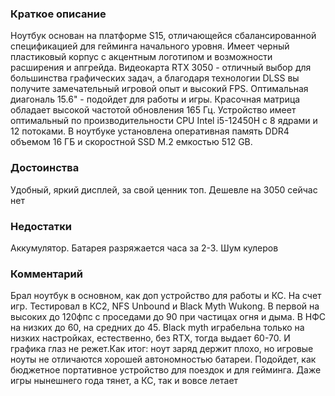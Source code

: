 ### **Краткое описание**
Ноутбук основан на платформе S15, отличающейся сбалансированной спецификацией для гейминга начального уровня. Имеет черный пластиковый корпус с акцентным логотипом и возможности расширения и апгрейда. Видеокарта RTX 3050 - отличный выбор для большинства графических задач, а благодаря технологии DLSS вы получите замечательный игровой опыт и высокий FPS. Оптимальная диагональ 15.6" - подойдет для работы и игры. Красочная матрица обладает высокой частотой обновления 165 Гц. Устройство имеет оптимальный по производительности CPU Intel i5-12450H с 8 ядрами и 12 потоками. В ноутбуке установлена оперативная память DDR4 объемом 16 ГБ и скоростной SSD M.2 емкостью 512 GB.

### **Достоинства**
Удобный, яркий дисплей, за свой ценник топ. Дешевле на 3050 сейчас нет

### **Недостатки**
Аккумулятор. Батарея разряжается часа за 2-3. Шум кулеров

### **Комментарий**
Брал ноутбук в основном, как доп устройство для работы и КС. На счет игр. Тестировал в КС2, NFS Unbound и Black Myth Wukong. В первой на высоких до 120фпс с проседами до 90 при частицах огня и дыма. В НФС на низких до 60, на средних до 45. Black myth играбельна только на низких настройках, естественно, без RTX, тогда выдает 60-70. И графика глаз не режет.Как итог: ноут заряд держит плохо, но игровые ноуты не отличаются хорошей автономностью батареи. Подойдет, как бюджетное портативное устройство для поездок и для гейминга. Даже игры нынешнего года тянет, а КС, так и вовсе летает
